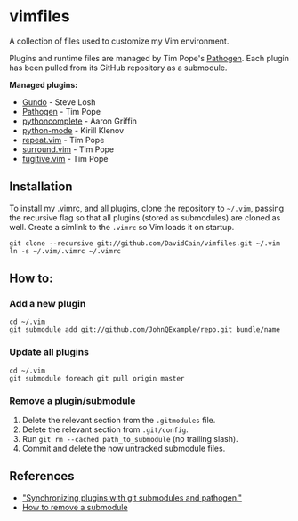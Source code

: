 vimfiles
========

A collection of files used to customize my Vim environment.

Plugins and runtime files are managed by Tim Pope's
[Pathogen](https://github.com/tpope/vim-pathogen). Each plugin has been
pulled from its GitHub repository as a submodule.

**Managed plugins:**

* [Gundo][gundo] - Steve Losh
* [Pathogen][pathogen] - Tim Pope
* [pythoncomplete][pythoncomplete] - Aaron Griffin
* [python-mode][python-mode] - Kirill Klenov
* [repeat.vim][repeat.vim] - Tim Pope
* [surround.vim][surround.vim] - Tim Pope
* [fugitive.vim][fugitive.vim] - Tim Pope


## Installation

To install my .vimrc, and all plugins, clone the repository to `~/.vim`,
passing the recursive flag so that all plugins (stored as submodules)
are cloned as well. Create a simlink to the `.vimrc` so Vim loads it on
startup.

    git clone --recursive git://github.com/DavidCain/vimfiles.git ~/.vim
    ln -s ~/.vim/.vimrc ~/.vimrc


## How to:

### Add a new plugin

    cd ~/.vim
    git submodule add git://github.com/JohnQExample/repo.git bundle/name

### Update all plugins
    
    cd ~/.vim
    git submodule foreach git pull origin master

### Remove a plugin/submodule

   1. Delete the relevant section from the `.gitmodules` file.
   2. Delete the relevant section from `.git/config`.
   3. Run `git rm --cached path_to_submodule` (no trailing slash).
   4. Commit and delete the now untracked submodule files. 

## References

* ["Synchronizing plugins with git submodules and
pathogen."][vimcast]
* [How to remove a submodule][rm-submodule]

[vimcast]: http://vimcasts.org/episodes/synchronizing-plugins-with-git-submodules-and-pathogen/
[rm-submodule]: http://stackoverflow.com/questions/1260748/how-do-i-remove-a-git-submodule

[gundo]: http://sjl.bitbucket.org/gundo.vim 
[pathogen]: https://github.com/tpope/vim-pathogen 
[pythoncomplete]: https://github.com/vim-scripts/pythoncomplete 
[python-mode]: https://github.com/klen/python-mode
[repeat.vim]: https://github.com/tpope/vim-repeat 
[surround.vim]: https://github.com/tpope/vim-surround 
[fugitive.vim]: https://github.com/tpope/vim-fugitive 
